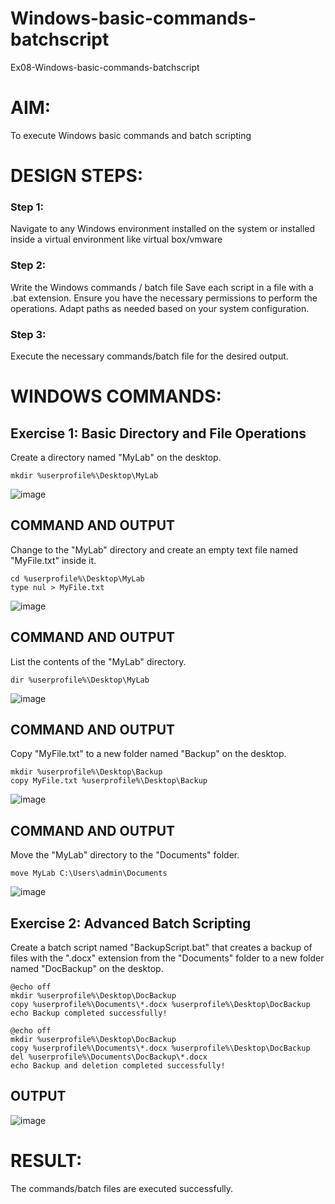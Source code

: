 # Windows-basic-commands-batchscript
Ex08-Windows-basic-commands-batchscript

# AIM:
To execute Windows basic commands and batch scripting

# DESIGN STEPS:

### Step 1:

Navigate to any Windows environment installed on the system or installed inside a virtual environment like virtual box/vmware 

### Step 2:

Write the Windows commands / batch file
Save each script in a file with a .bat extension.
Ensure you have the necessary permissions to perform the operations.
Adapt paths as needed based on your system configuration.
### Step 3:

Execute the necessary commands/batch file for the desired output. 

# WINDOWS COMMANDS:
## Exercise 1: Basic Directory and File Operations
Create a directory named "MyLab" on the desktop.
```
mkdir %userprofile%\Desktop\MyLab
```
![image](https://github.com/user-attachments/assets/913e66fe-c961-4a10-aa96-2a99ff6dd3d7)

## COMMAND AND OUTPUT

Change to the "MyLab" directory and create an empty text file named "MyFile.txt" inside it.
```
cd %userprofile%\Desktop\MyLab
type nul > MyFile.txt
```
![image](https://github.com/user-attachments/assets/fe66df34-51db-4575-9238-75f22d7fc976)

## COMMAND AND OUTPUT

List the contents of the "MyLab" directory.
```
dir %userprofile%\Desktop\MyLab
```
![image](https://github.com/user-attachments/assets/ac163f03-7f4f-4f5d-adc6-bfb3bc7ec961)

## COMMAND AND OUTPUT

Copy "MyFile.txt" to a new folder named "Backup" on the desktop.
```
mkdir %userprofile%\Desktop\Backup
copy MyFile.txt %userprofile%\Desktop\Backup
```
![image](https://github.com/user-attachments/assets/dac6b30d-1d5e-45d1-a841-6db6614672ed)

## COMMAND AND OUTPUT

Move the "MyLab" directory to the "Documents" folder.
```
move MyLab C:\Users\admin\Documents
```

![image](https://github.com/user-attachments/assets/9ec7da92-cde9-4a7d-b970-ca6be001b125)


## Exercise 2: Advanced Batch Scripting
Create a batch script named "BackupScript.bat" that creates a backup of files with the ".docx" extension from the "Documents" folder to a new folder named "DocBackup" on the desktop.
```
@echo off
mkdir %userprofile%\Desktop\DocBackup
copy %userprofile%\Documents\*.docx %userprofile%\Desktop\DocBackup
echo Backup completed successfully!
```
```
@echo off
mkdir %userprofile%\Desktop\DocBackup
copy %userprofile%\Documents\*.docx %userprofile%\Desktop\DocBackup
del %userprofile%\Documents\DocBackup\*.docx
echo Backup and deletion completed successfully!
```
## OUTPUT


![image](https://github.com/user-attachments/assets/398e8e65-5910-43bf-8335-496cb20bcb77)


# RESULT:
The commands/batch files are executed successfully.

